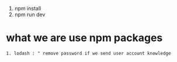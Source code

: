 1. npm install
2. npm run dev

# what we are use npm packages

    1. lodash : " remove password if we send user account knowledge
